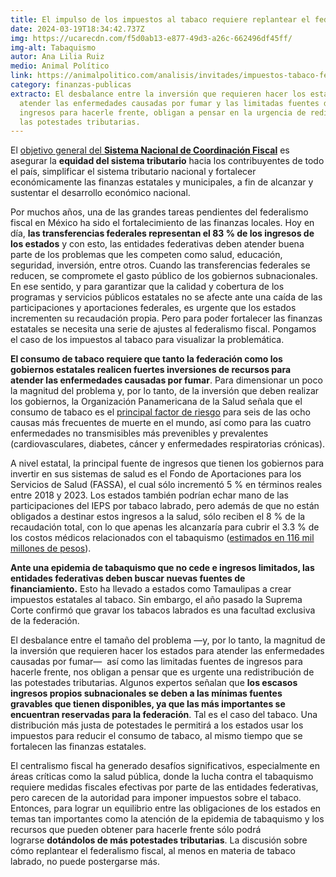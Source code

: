```yaml
---
title: El impulso de los impuestos al tabaco requiere replantear el federalismo fiscal
date: 2024-03-19T18:34:42.737Z
img: https://ucarecdn.com/f5d0ab13-e877-49d3-a26c-662496df45ff/
img-alt: Tabaquismo
autor: Ana Lilia Ruiz
medio: Animal Político
link: https://animalpolitico.com/analisis/invitades/impuestos-tabaco-federalismo-fiscal
category: finanzas-publicas
extracto: El desbalance entre la inversión que requieren hacer los estados para
  atender las enfermedades causadas por fumar y las limitadas fuentes de
  ingresos para hacerle frente, obligan a pensar en la urgencia de redistribuir
  las potestades tributarias.
---
```

El [objetivo general del **Sistema Nacional de Coordinación Fiscal**](https://www.sncf.gob.mx/delivery?srv=1&repo=1&path=/Antecedentes/Antecedentes_SNCF.pdf) es asegurar la **equidad del sistema tributario** hacia los contribuyentes de todo el país, simplificar el sistema tributario nacional y fortalecer económicamente las finanzas estatales y municipales, a fin de alcanzar y sustentar el desarrollo económico nacional.

Por muchos años, una de las grandes tareas pendientes del federalismo fiscal en México ha sido el fortalecimiento de las finanzas locales. Hoy en día, **las transferencias federales representan el 83 % de los ingresos de los estados** y con esto, las entidades federativas deben atender buena parte de los problemas que les competen como salud, educación, seguridad, inversión, entre otros. Cuando las transferencias federales se reducen, se compromete el gasto público de los gobiernos subnacionales. En ese sentido, y para garantizar que la calidad y cobertura de los programas y servicios públicos estatales no se afecte ante una caída de las participaciones y aportaciones federales, es urgente que los estados incrementen su recaudación propia. Pero para poder fortalecer las finanzas estatales se necesita una serie de ajustes al federalismo fiscal. Pongamos el caso de los impuestos al tabaco para visualizar la problemática.

**El consumo de tabaco requiere que tanto la federación como los gobiernos estatales realicen fuertes inversiones de recursos para atender las enfermedades causadas por fumar**. Para dimensionar un poco la magnitud del problema y, por lo tanto, de la inversión que deben realizar los gobiernos, la Organización Panamericana de la Salud señala que el consumo de tabaco es el [principal factor de riesgo](https://www.paho.org/es/noticias/17-8-2022-lucha-contra-tabaquismo-americas-nuevo-reporte-ops) para seis de las ocho causas más frecuentes de muerte en el mundo, así como para las cuatro enfermedades no transmisibles más prevenibles y prevalentes (cardiovasculares, diabetes, cáncer y enfermedades respiratorias crónicas).

A nivel estatal, la principal fuente de ingresos que tienen los gobiernos para invertir en sus sistemas de salud es el Fondo de Aportaciones para los Servicios de Salud (FASSA), el cual sólo incrementó 5 % en términos reales entre 2018 y 2023. Los estados también podrían echar mano de las participaciones del IEPS por tabaco labrado, pero además de que no están obligados a destinar estos ingresos a la salud, sólo reciben el 8 % de la recaudación total, con lo que apenas les alcanzaría para cubrir el 3.3 % de los costos médicos relacionados con el tabaquismo ([estimados en 116 mil millones de pesos](https://www.gob.mx/salud/prensa/156-costos-medicos-atribuibles-al-consumo-de-tabaco-ascienden-a-mas-de-116-mil-mdp-en-mexico#:~:text=En%20M%C3%A9xico%2C%20los%20costos%20m%C3%A9dicos%20anuales%20atribuibles%20al,tabaquismo%20pasivo%20y%20enfermedad%20pulmonar%20obstructiva%20cr%C3%B3nica%20%28EPOC%29.)).

**Ante una epidemia de tabaquismo que no cede e ingresos limitados, las entidades federativas deben buscar nuevas fuentes de financiamiento.** Esto ha llevado a estados como Tamaulipas a crear impuestos estatales al tabaco. Sin embargo, el año pasado la Suprema Corte confirmó que gravar los tabacos labrados es una facultad exclusiva de la federación.

El desbalance entre el tamaño del problema —y, por lo tanto, la magnitud de la inversión que requieren hacer los estados para atender las enfermedades causadas por fumar—  así como las limitadas fuentes de ingresos para hacerle frente, nos obligan a pensar que es urgente una redistribución de las potestades tributarias. Algunos expertos señalan que **los escasos ingresos propios subnacionales se deben a las mínimas fuentes gravables que tienen disponibles, ya que las más importantes se encuentran reservadas para la federación**. Tal es el caso del tabaco. Una distribución más justa de potestades le permitirá a los estados usar los impuestos para reducir el consumo de tabaco, al mismo tiempo que se fortalecen las finanzas estatales.

El centralismo fiscal ha generado desafíos significativos, especialmente en áreas críticas como la salud pública, donde la lucha contra el tabaquismo requiere medidas fiscales efectivas por parte de las entidades federativas, pero carecen de la autoridad para imponer impuestos sobre el tabaco. Entonces, para lograr un equilibrio entre las obligaciones de los estados en temas tan importantes como la atención de la epidemia de tabaquismo y los recursos que pueden obtener para hacerle frente sólo podrá lograrse **dotándolos de más potestades tributarias**. La discusión sobre cómo replantear el federalismo fiscal, al menos en materia de tabaco labrado, no puede postergarse más.